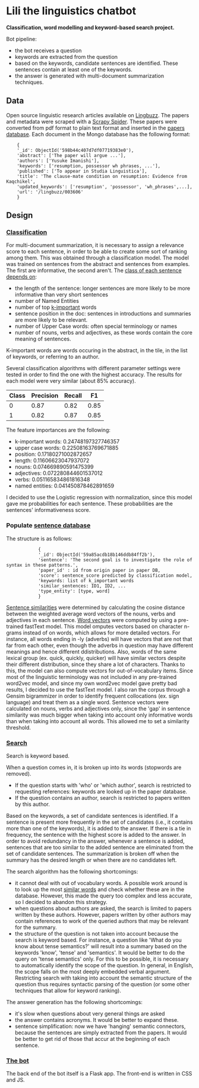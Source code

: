 # Lili the linguistics chatbot
__Classification, word modelling and keyword-based search project.__

Bot pipeline:
* the bot receives a question
* keywords are extracted from the question
* based on the keywords, candidate sentences are identified. These sentences contain at least one of the keywords.
* the answer is generated with multi-document summarization techniques.

## Data

Open source linguistic research articles available on [Lingbuzz](https://ling.auf.net). The papers and metadata were scraped with a [Scrapy Spider](https://github.com/alvercau/Q-A-System/blob/master/lingbuzz/lingbuzz/spiders/spider_lingbuzz.py). These papers were converted from pdf format to plain text format and inserted in the [papers database](https://github.com/alvercau/Q-A-System/blob/master/update_Mongo.py). Each document in the Mongo database has the following format:  

        {
        '_id': ObjectId('598b44c407d7df07719383e0'),
        'abstract': ['The paper will argue ...'],
        'authors': ['Yusuke Imanishi'],
        'keywords': ['resumption, possessor wh phrases, ...'],
        'published': ['To appear in Studia Linguistica'],
        'title': 'The clause-mate condition on resumption: Evidence from Kaqchikel',
        'updated_keywords': ['resumption', 'possessor', 'wh_phrases',...],
        'url': '/lingbuzz/003606'
        }


## Design

### [Classification](https://github.com/alvercau/Q-A-System/blob/master/notebooks/Classification.ipynb)
For multi-document summarization, it is necessary to assign a relevance score to each sentence, in order to be able to create some sort of ranking among them. This was obtained through a classification model. The model was trained on sentences from the abstract and sentences from examples. The first are informative, the second aren't. The [class of each sentence depends on](https://github.com/alvercau/Q-A-System/blob/master/notebooks/Feature_engineering.ipynb):
* the length of the sentence: longer sentences are more likely to be more informative than very short sentences
* number of Named Entities
* number of top [k-important](https://github.com/alvercau/Q-A-System/blob/master/notebooks/Keyword_extraction.ipynb) words
* sentence position in the doc: sentences in introductions and summaries are more likely to be relevant. 
* number of Upper Case words: often special terminology or names
* number of nouns, verbs and adjectives, as these words contain the core meaning of sentences.

K-important words are words occuring in the abstract, in the tile, in the list of keywords, or referring to an author.  

Several classification algorithms with different parameter settings were tested in order to find the one with the highest accuracy. The results for each model were very similar (about 85% accuracy). 

|Class | Precision | Recall | F1 |
| --- | --- | --- | ---|
|0 |0.87   |   0.82    |  0.85|
|1     |  0.82   |   0.87   |   0.85|

The feature importances are the following:

* k-important words: 0.24748197327746357
* upper case words: 0.22508163769671885
* position: 0.17180271002872657
* length: 0.11606623047937072
* nouns: 0.074669890591475399
* adjectives: 0.072280844601537012
* verbs: 0.051165834861816348
* named entities: 0.041450878462891659

I decided to use the Logistic regression with normalization, since this model gave me probabilities for each sentence. These probabilities are the sentences' informativeness score.


### Populate [sentence database](https://github.com/alvercau/Q-A-System/blob/master/notebooks/Sentence_database.ipynb)

The structure is as follows:

                {
                '_id': ObjectId('59a85acdb18b146ddb84ff2b'),
                'sentence': 'The second goal is to investigate the role of syntax in these patterns.',
                'paper_id' : id from origin paper in paper DB,
                'score': sentence_score predicted by classification model,
                'keywords: list of k_important words
                'similar_sentences: ID1, ID2, ...
                'type_entity': [type, word]
                }
    
[Sentence similarities](https://github.com/alvercau/Q-A-System/blob/master/notebooks/Sentence_similarity.ipynb) were determined by calculating the cosine distance between the weighted average word vectors of the nouns, verbs and adjectives in each sentence. [Word vectors](https://github.com/alvercau/Q-A-System/blob/master/notebooks/Word_model.ipynb) were computed by using a pre-trained fastText model. This model omputes vectors based on character n-grams instead of on words, which allows for more detailed vectors. For instance, all words ending in -ly (adverbs) will have vectors that are not that far from each other, even though the adverbs in question may have different meanings and hence different ddistributions. Also, words of the same lexical group (ex. quick, quickly, quicker) will have similar vectors despite their different distribution, since they share a lot of characters. Thanks to this, the model can also compute vectors for out-of-vocabulary items. Since most of the linguistic terminology was not included in any pre-trained word2vec model, and since my own word2vec model gave pretty bad results, I decided to use the fastText model. I also ran the corpus through a Gensim bigrammizer in order to identify frequent collocations (ex. sign language) and treat them as a single word.
Sentence vectors were calculated on nouns, verbs and adjectives only, since the 'gap' in sentence similarity was much bigger when taking into account only informative words than when taking into account all words. This allowed me to set a similarity threshold. 

### [Search](https://github.com/alvercau/Q-A-System/blob/master/notebooks/Search.ipynb)
Search is keyword based.  

When a question comes in, it is broken up into its words (stopwords are removed). 
* If the question starts with 'who' or 'which author', search is restricted to requesting references: keywords are looked up in the paper database.
* If the question contains an author, search is restricted to papers written by this author.

Based on the keywords, a set of candidate sentences is identified. If a sentence is present more frequently in the set of candidates (i.e., it contains more than one of the keywords), it is added to the answer. If there is a tie in frequency, the sentence with the highest score is added to the answer. In order to avoid redundancy in the answer, whenever a sentence is added, sentences that are too similar to the added sentence are eliminated from the set of candidate sentences. The summarization is broken off when the summary has the desired length or when there are no candidates left.  

The search algorithm has the following shortcomings:
* it cannot deal with out of vocabulary words. A possible work around is to look up the most [similar words](https://github.com/alvercau/Q-A-System/blob/master/notebooks/Keyword_similarity.ipynb) and check whether these are in the database. However, this made the query too complex and less accurate, so I decided to abandon this strategy.
* when questions about authors are asked, the search is limited to papers written by these authors. However, papers written by other authors may contain references to work of the queried authors that may be relevant for the summary.
* the structure of the question is not taken into account because the search is keyword based. For instance, a question like 'What do you know about tense semantics?' will result into a summary based on the keywords 'know', 'tense' and 'semantics'. It would be better to do the query on 'tense semantics' only. For this to be possible, it is necessary to automatically identify the scope of the question. In general, in English, the scope falls on the most deeply embedded verbal argument. Restricting search with taking into account the semantic structure of the question thus requires syntactic parsing of the question (or some other techniques that allow for keyword ranking).

The answer generation has the following shortcomings:
* it's slow when questions about very general things are asked
* the answer contains acronyms. It would be better to expand these.
* sentence simplification: now we have 'hanging' semantic connectors, because the sentences are simply extracted from the papers. It would be better to get rid of those that accur at the beginning of each sentence.

### [The bot](https://github.com/alvercau/Q-A-System/blob/master/search.py)
The back end of the bot itself is a Flask app. The front-end is written in CSS and JS.
